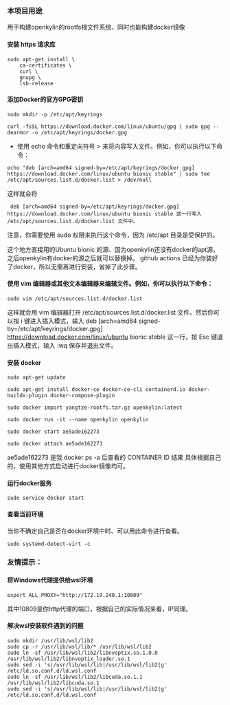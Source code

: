 ### 本项目用途
用于构建openkylin的rootfs根文件系统、同时也能构建docker镜像


#### 安装 https 请求库
```
sudo apt-get install \
    ca-certificates \
    curl \
    gnupg \
    lsb-release
```
#### 添加Docker的官方GPG密钥
```
sudo mkdir -p /etc/apt/keyrings
```
```
curl -fsSL https://download.docker.com/linux/ubuntu/gpg | sudo gpg --dearmor -o /etc/apt/keyrings/docker.gpg
```

- 使用 echo 命令和重定向符号 > 来将内容写入文件。例如，你可以执行以下命令：
```
echo "deb [arch=amd64 signed-by=/etc/apt/keyrings/docker.gpg] https://download.docker.com/linux/ubuntu bionic stable" | sudo tee /etc/apt/sources.list.d/docker.list > /dev/null
```
这样就会将
```
 deb [arch=amd64 signed-by=/etc/apt/keyrings/docker.gpg] https://download.docker.com/linux/ubuntu bionic stable 这一行写入 /etc/apt/sources.list.d/docker.list 文件中。
 ```
 注意，你需要使用 sudo 权限来执行这个命令，因为 /etc/apt 目录是受保护的。

这个地方直接用的Ubuntu bionic 的源、因为openkylin还没有docker的apt源，之后openkylin有docker的源之后就可以替换掉。
github actions 已经为你装好了docker，所以无需再进行安装，省掉了此步骤。

#### 使用 vim 编辑器或其他文本编辑器来编辑文件。例如，你可以执行以下命令：
```
sudo vim /etc/apt/sources.list.d/docker.list
```
这样就会用 vim 编辑器打开 /etc/apt/sources.list.d/docker.list 文件。然后你可以按 i 键进入插入模式，输入 deb [arch=amd64 signed-by=/etc/apt/keyrings/docker.gpg] https://download.docker.com/linux/ubuntu bionic stable 这一行，按 Esc 键退出插入模式，输入 :wq 保存并退出文件。


#### 安装 docker
```
sudo apt-get update
```
```
sudo apt-get install docker-ce docker-ce-cli containerd.io docker-buildx-plugin docker-compose-plugin
```
```
sudo docker import yangtze-rootfs.tar.gz openkylin:latest
```
```
sudo docker run -it --name openkylin openkylin
```
```
sudo docker start ae5ade162273
```
```
sudo docker attach ae5ade162273
```

ae5ade162273 是我 docker ps -a 后查看的 CONTAINER ID 结果 具体根据自己的，使用其他方式启动进行docker镜像均可。
#### 运行docker服务
```
sudo service docker start
```

#### 查看当前环境
当你不确定自己是否在docker环境中时、可以用此命令进行查看。
```
sudo systemd-detect-virt -c
```

### 友情提示：

#### 将Windows代理提供给wsl环境
```
export ALL_PROXY="http://172.19.240.1:10809"
```
其中10809是你http代理的端口，根据自己的实际情况来看，IP同理。
#### 解决wsl安装软件遇到的问题
```
sudo mkdir /usr/lib/wsl/lib2
sudo cp -r /usr/lib/wsl/lib/* /usr/lib/wsl/lib2
sudo ln -sf /usr/lib/wsl/lib2/libnvoptix.so.1.0.0 /usr/lib/wsl/lib2/libnvoptix_loader.so.1
sudo sed -i 's|/usr/lib/wsl/lib|/usr/lib/wsl/lib2|g' /etc/ld.so.conf.d/ld.wsl.conf
sudo ln -sf /usr/lib/wsl/lib2/libcuda.so.1.1 /usr/lib/wsl/lib2/libcuda.so.1
sudo sed -i 's|/usr/lib/wsl/lib|/usr/lib/wsl/lib2|g' /etc/ld.so.conf.d/ld.wsl.conf
```